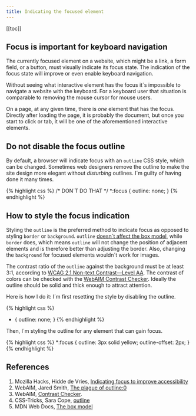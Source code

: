 ```yaml
---
title: Indicating the focused element
---
```


[[toc]]

## Focus is important for keyboard navigation
The currently focused element on a website, which might be a link, a form field, or a button, must visually indicate its focus state. The indication of the focus state will improve or even enable keyboard navigation. 

Without seeing what interactive element has the focus it´s impossible to navigate a website with the keyboard. For a keyboard user that situation is comparable to removing the mouse cursor for mouse users. 

On a page, at any given time, there is *one* element that has the focus. Directly after loading the page, it is probably the document, but once you start to click or tab, it will be one of the aforementioned interactive elements. 

## Do not disable the focus outline
By default, a browser will indicate focus with an `outline` CSS style, which can be changed. Sometimes web designers remove the outline to make the site design more elegant without *disturbing* outlines. I´m guilty of having done it many times.

{% highlight css %}
/* DON´T DO THAT */
*:focus {
  outline: none;
}
{% endhighlight %}

## How to style the focus indication
Styling the `outline` is the preferred method to indicate focus as opposed to styling `border` or `background`. `outline` [doesn´t affect the box model](https://css-tricks.com/almanac/properties/o/outline/), while `border` does, which means `outline` will not change the position of adjacent elements and  is therefore better than adjusting the border. Also, changing the `background` for focused elements wouldn´t work for images.

The contrast ratio of the `outline` against the background must be at least 3:1, according to [WCAG 2.1 Non-text Contrast—Level AA](https://www.w3.org/WAI/WCAG21/quickref/?versions=2.1&showtechniques=324%2C331#non-text-contrast
). The contrast of colors can be checked with the [WebAIM Contrast Checker](https://webaim.org/resources/contrastchecker/). Ideally the outline should be solid and thick enough to attract attention.

Here is how I do it: I´m first resetting the style by disabling the outline.

{% highlight css %}
* {
  outline: none;
}
{% endhighlight %}

Then, I´m styling the outline for any element that can gain focus.

{% highlight css %}
*:focus {
  outline: 3px solid yellow;
  outline-offset: 2px;
}
{% endhighlight %}

## References

1. Mozilla Hacks, Hidde de Vries, [Indicating focus to improve accessibility](https://hacks.mozilla.org/2019/06/indicating-focus-to-improve-accessibility/)
2. WebAIM, Jared Smith, [The plague of outline:0](https://webaim.org/blog/plague-of-outline-0/)
3. WebAIM, [Contrast Checker](https://webaim.org/resources/contrastchecker/).
4. CSS-Tricks, Sara Cope, [outline](https://css-tricks.com/almanac/properties/o/outline/)
5. MDN Web Docs, [The box model](https://developer.mozilla.org/en-US/docs/Learn/CSS/Building_blocks/The_box_model)
